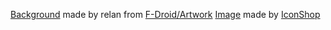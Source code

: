 <a href="https://gitlab.com/fdroid/artwork/-/blob/master/badge/get-it-on.svg">Background</a> made by relan from <a href="https://gitlab.com/fdroid/artwork">F-Droid/Artwork</a>
<a href="https://freeiconshop.com/icon/android-icon-3/">Image</a> made by <a href="https://freeiconshop.com/">IconShop</a>